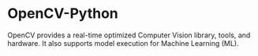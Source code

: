 # OpenCV-Python
OpenCV provides a real-time optimized Computer Vision library, tools, and hardware. It also supports model execution for Machine Learning (ML).
